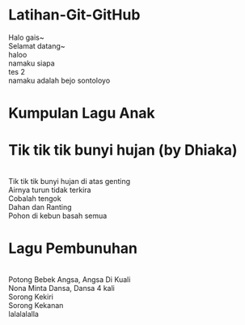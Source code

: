 # Latihan-Git-GitHub

Halo gais~
<br>Selamat datang~
<br>haloo
<br>namaku siapa
<br> tes 2
<br> namaku adalah bejo sontoloyo

# Kumpulan Lagu Anak

# Tik tik tik bunyi hujan (by Dhiaka)

<br> Tik tik tik bunyi hujan di atas genting
<br> Airnya turun tidak terkira
<br> Cobalah tengok
<br> Dahan dan Ranting
<br> Pohon di kebun basah semua

# Lagu Pembunuhan

<br>Potong Bebek Angsa, Angsa Di Kuali
<br>Nona Minta Dansa, Dansa 4 kali
<br>Sorong Kekiri
<br>Sorong Kekanan
<br>lalalalalla
